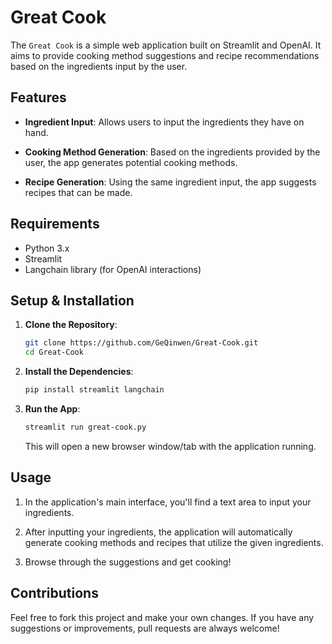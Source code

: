 # Great Cook

The `Great Cook` is a simple web application built on Streamlit and OpenAI. It aims to provide cooking method suggestions and recipe recommendations based on the ingredients input by the user.

## Features

- **Ingredient Input**: Allows users to input the ingredients they have on hand.
  
- **Cooking Method Generation**: Based on the ingredients provided by the user, the app generates potential cooking methods.
  
- **Recipe Generation**: Using the same ingredient input, the app suggests recipes that can be made.

## Requirements

- Python 3.x
- Streamlit
- Langchain library (for OpenAI interactions)

## Setup & Installation

1. **Clone the Repository**: 
   
   ```bash
   git clone https://github.com/GeQinwen/Great-Cook.git
   cd Great-Cook
   ```

2. **Install the Dependencies**:

   ```bash
   pip install streamlit langchain
   ```

3. **Run the App**:

   ```bash
   streamlit run great-cook.py
   ```

   This will open a new browser window/tab with the application running.

## Usage

1. In the application's main interface, you'll find a text area to input your ingredients.
   
2. After inputting your ingredients, the application will automatically generate cooking methods and recipes that utilize the given ingredients.

3. Browse through the suggestions and get cooking!

## Contributions

Feel free to fork this project and make your own changes. If you have any suggestions or improvements, pull requests are always welcome!

